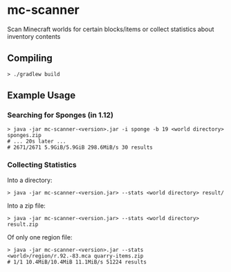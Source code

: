 # mc-scanner

Scan Minecraft worlds for certain blocks/items or
collect statistics about inventory contents

## Compiling
```shell
> ./gradlew build 
```

## Example Usage

### Searching for Sponges (in 1.12)
```shell
> java -jar mc-scanner-<version>.jar -i sponge -b 19 <world directory> sponges.zip
# ... 20s later ...
# 2671/2671 5.9GiB/5.9GiB 298.6MiB/s 30 results 
```

### Collecting Statistics
Into a directory:
```shell
> java -jar mc-scanner-<version.jar> --stats <world directory> result/
```

Into a zip file:
```shell
> java -jar mc-scanner-<version.jar> --stats <world directory> result.zip
```

Of only one region file:
```shell
> java -jar mc-scanner-<version>.jar --stats <world>/region/r.92.-83.mca quarry-items.zip
# 1/1 10.4MiB/10.4MiB 11.1MiB/s 51224 results
```